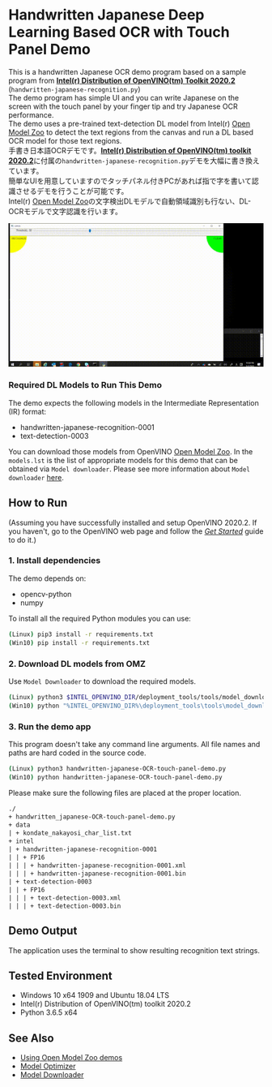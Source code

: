 # Handwritten Japanese Deep Learning Based OCR with Touch Panel Demo
This is a handwritten Japanese OCR demo program based on a sample program from [**Intel(r) Distribution of OpenVINO(tm) Toolkit 2020.2**](https://software.intel.com/en-us/openvino-toolkit) (`handwritten-japanese-recognition.py`)  
The demo program has simple UI and you can write Japanese on the screen with the touch panel by your finger tip and try Japanese OCR performance.  
The demo uses a pre-trained text-detection DL model from Intel(r) [Open Model Zoo](https://github.com/opencv/open_model_zoo) to detect the text regions from the canvas and run a DL based OCR model for those text regions.  
手書き日本語OCRデモです。[**Intel(r) Distribution of OpenVINO(tm) toolkit 2020.2**](https://software.intel.com/en-us/openvino-toolkit)に付属の`handwritten-japanese-recognition.py`デモを大幅に書き換えています。  
簡単なUIを用意していますのでタッチパネル付きPCがあれば指で字を書いて認識させるデモを行うことが可能です。  
Intel(r) [Open Model Zoo](https://github.com/opencv/open_model_zoo)の文字検出DLモデルで自動領域識別も行ない、DL-OCRモデルで文字認識を行います。  

![OCR demo](./resources/ocr-demo.gif)  

### Required DL Models to Run This Demo

The demo expects the following models in the Intermediate Representation (IR) format:

   * handwritten-japanese-recognition-0001
   * text-detection-0003

You can download those models from OpenVINO [Open Model Zoo](https://github.com/opencv/open_model_zoo).
In the `models.lst` is the list of appropriate models for this demo that can be obtained via `Model downloader`.
Please see more information about `Model downloader` [here](../../../tools/downloader/README.md).

## How to Run

(Assuming you have successfully installed and setup OpenVINO 2020.2. If you haven't, go to the OpenVINO web page and follow the [*Get Started*](https://software.intel.com/en-us/openvino-toolkit/documentation/get-started) guide to do it.)  

### 1. Install dependencies  
The demo depends on:
- opencv-python
- numpy

To install all the required Python modules you can use:

``` sh
(Linux) pip3 install -r requirements.txt
(Win10) pip install -r requirements.txt
```

### 2. Download DL models from OMZ
Use `Model Downloader` to download the required models.
``` sh
(Linux) python3 $INTEL_OPENVINO_DIR/deployment_tools/tools/model_downloader/downloader.py --list models.lst
(Win10) python "%INTEL_OPENVINO_DIR%\deployment_tools\tools\model_downloader\downloader.py" --list models.lst
```

### 3. Run the demo app
This program doesn't take any command line arguments. All file names and paths are hard coded in the source code.
``` sh
(Linux) python3 handwritten-japanese-OCR-touch-panel-demo.py
(Win10) python handwritten-japanese-OCR-touch-panel-demo.py
```

Please make sure the following files are placed at the proper location.
```
./  
+ handwritten_japanese-OCR-touch-panel-demo.py  
+ data  
| + kondate_nakayosi_char_list.txt  
+ intel  
| + handwritten-japanese-recognition-0001  
| | + FP16  
| | | + handwritten-japanese-recognition-0001.xml  
| | | + handwritten-japanese-recognition-0001.bin  
| + text-detection-0003  
| | + FP16  
| | | + text-detection-0003.xml  
| | | + text-detection-0003.bin  
```

## Demo Output  
The application uses the terminal to show resulting recognition text strings.  

## Tested Environment  
- Windows 10 x64 1909 and Ubuntu 18.04 LTS  
- Intel(r) Distribution of OpenVINO(tm) toolkit 2020.2  
- Python 3.6.5 x64  

## See Also  
* [Using Open Model Zoo demos](../../README.md)  
* [Model Optimizer](https://docs.openvinotoolkit.org/latest/_docs_MO_DG_Deep_Learning_Model_Optimizer_DevGuide.html)  
* [Model Downloader](../../../tools/downloader/README.md)  
